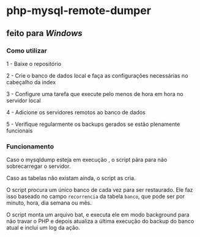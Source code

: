 # php-mysql-remote-dumper

## feito para *Windows*

### Como utilizar
1 - Baixe o repositório

2 - Crie o banco de dados local e faça as configurações necessárias no cabeçalho da index

3 - Configure uma tarefa que execute pelo menos de hora em hora no servidor local

4 - Adicione os servidores remotos ao banco de dados

5 - Verifique regularmente os backups gerados se estão plenamente funcionais

### Funcionamento
Caso o mysqldump esteja em execução , o script pára para não sobrecarregar o servidor.

Caso as tabelas não existam ainda, o script as cria.

O script procura um único banco de cada vez para ser restaurado. Ele faz isso baseado no campo `recorrencia` da tabela `banco`, que pode ser por minuto, hora, dia semana ou mês.

O script monta um arquivo bat, e executa ele em modo background para não travar o PHP e depois atualiza a última execução do backup do banco atual e inclui um log da ação.
